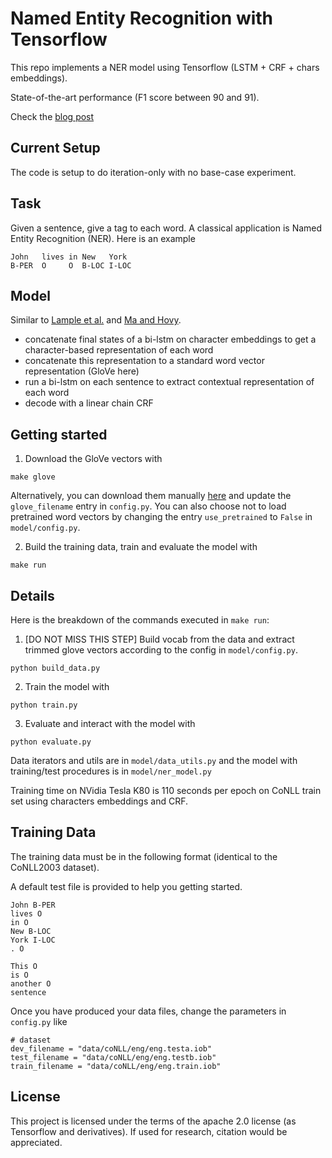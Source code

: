 # Named Entity Recognition with Tensorflow

This repo implements a NER model using Tensorflow (LSTM + CRF + chars embeddings).

State-of-the-art performance (F1 score between 90 and 91).

Check the [blog post](https://guillaumegenthial.github.io/sequence-tagging-with-tensorflow.html)

## Current Setup
  The code is setup to do iteration-only with no base-case experiment.

## Task

Given a sentence, give a tag to each word. A classical application is Named Entity Recognition (NER). Here is an example

```
John   lives in New   York
B-PER  O     O  B-LOC I-LOC
```


## Model

Similar to [Lample et al.](https://arxiv.org/abs/1603.01360) and [Ma and Hovy](https://arxiv.org/pdf/1603.01354.pdf).

- concatenate final states of a bi-lstm on character embeddings to get a character-based representation of each word
- concatenate this representation to a standard word vector representation (GloVe here)
- run a bi-lstm on each sentence to extract contextual representation of each word
- decode with a linear chain CRF



## Getting started


1. Download the GloVe vectors with

```
make glove
```

Alternatively, you can download them manually [here](https://nlp.stanford.edu/projects/glove/) and update the `glove_filename` entry in `config.py`. You can also choose not to load pretrained word vectors by changing the entry `use_pretrained` to `False` in `model/config.py`.

2. Build the training data, train and evaluate the model with
```
make run
```


## Details


Here is the breakdown of the commands executed in `make run`:

1. [DO NOT MISS THIS STEP] Build vocab from the data and extract trimmed glove vectors according to the config in `model/config.py`.

```
python build_data.py
```

2. Train the model with

```
python train.py
```


3. Evaluate and interact with the model with
```
python evaluate.py
```


Data iterators and utils are in `model/data_utils.py` and the model with training/test procedures is in `model/ner_model.py`

Training time on NVidia Tesla K80 is 110 seconds per epoch on CoNLL train set using characters embeddings and CRF.



## Training Data


The training data must be in the following format (identical to the CoNLL2003 dataset).

A default test file is provided to help you getting started.


```
John B-PER
lives O
in O
New B-LOC
York I-LOC
. O

This O
is O
another O
sentence
```


Once you have produced your data files, change the parameters in `config.py` like

```
# dataset
dev_filename = "data/coNLL/eng/eng.testa.iob"
test_filename = "data/coNLL/eng/eng.testb.iob"
train_filename = "data/coNLL/eng/eng.train.iob"
```




## License

This project is licensed under the terms of the apache 2.0 license (as Tensorflow and derivatives). If used for research, citation would be appreciated.

